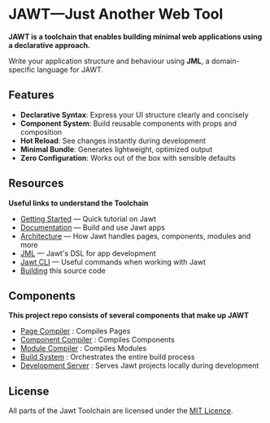 # JAWT—Just Another Web Tool

**JAWT is a toolchain that enables building minimal web applications using a declarative approach.** 

Write your application structure and behaviour using **JML**, a domain-specific language for JAWT.

## Features

- **Declarative Syntax**: Express your UI structure clearly and concisely
- **Component System**: Build reusable components with props and composition
- **Hot Reload**: See changes instantly during development
- **Minimal Bundle**: Generates lightweight, optimized output
- **Zero Configuration**: Works out of the box with sensible defaults

## Resources

**Useful links to understand the Toolchain**

- [Getting Started](docs/tutorial) — Quick tutorial on Jawt
- [Documentation](docs/jawt) — Build and use Jawt apps
- [Architecture](docs/architecture) — How Jawt handles pages, components, modules and more
- [JML](docs/jml) — Jawt's DSL for app development
- [Jawt CLI](CLI.MD) — Useful commands when working with Jawt
- [Building](BUILDING.MD) this source code

## Components

**This project repo consists of several components that make up JAWT**

- [Page Compiler](internal/page_compiler) : Compiles Pages
- [Component Compiler](internal/cc) : Compiles Components
- [Module Compiler](internal/mc) : Compiles Modules
- [Build System](internal/build) : Orchestrates the entire build process
- [Development Server](internal/server) : Serves Jawt projects locally during development

## License

All parts of the Jawt Toolchain are licensed under the [MIT Licence](LICENSE).
